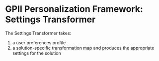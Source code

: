 # GPII Personalization Framework: Settings Transformer

The Settings Transformer takes:

1. a user preferences profile
2. a solution-specific transformation map and produces the appropriate settings for the solution

